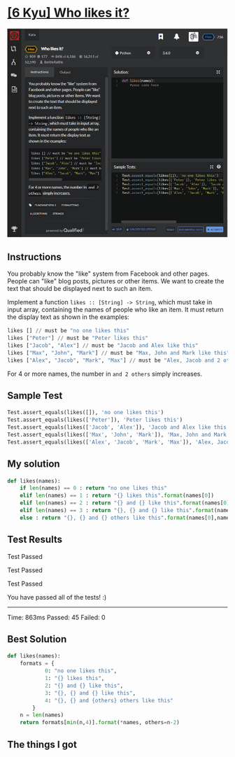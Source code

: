 # [[6 Kyu] Who likes it?](https://www.codewars.com/kata/5266876b8f4bf2da9b000362/train/python)

![image](./Problem.png)


## Instructions

You probably know the "like" system from Facebook and other pages. People can "like" blog posts, pictures or other items. We want to create the text that should be displayed next to such an item.

Implement a function `likes :: [String] -> String`, which must take in input array, containing the names of people who like an item. It must return the display text as shown in the examples:

```haskell
likes [] // must be "no one likes this"
likes ["Peter"] // must be "Peter likes this"
likes ["Jacob", "Alex"] // must be "Jacob and Alex like this"
likes ["Max", "John", "Mark"] // must be "Max, John and Mark like this"
likes ["Alex", "Jacob", "Mark", "Max"] // must be "Alex, Jacob and 2 others like this"
```

For 4 or more names, the number in `and 2 others` simply increases.



## Sample Test

```python
Test.assert_equals(likes([]), 'no one likes this')
Test.assert_equals(likes(['Peter']), 'Peter likes this')
Test.assert_equals(likes(['Jacob', 'Alex']), 'Jacob and Alex like this')
Test.assert_equals(likes(['Max', 'John', 'Mark']), 'Max, John and Mark like this')
Test.assert_equals(likes(['Alex', 'Jacob', 'Mark', 'Max']), 'Alex, Jacob and 2 others like this')
```



## My solution

```python
def likes(names):
    if len(names) == 0 : return "no one likes this"
    elif len(names) == 1 : return "{} likes this".format(names[0])
    elif len(names) == 2 : return "{} and {} like this".format(names[0],names[1])
    elif len(names) == 3 : return "{}, {} and {} like this".format(names[0],names[1],names[2])
    else : return "{}, {} and {} others like this".format(names[0],names[1],len(names)-2)
```



## Test Results

Test Passed

Test Passed

Test Passed

You have passed all of the tests! :)

---------

Time: 863ms Passed: 45 Failed: 0



## Best Solution

```python
def likes(names):
    formats = {
            0: "no one likes this",
            1: "{} likes this",
            2: "{} and {} like this",
            3: "{}, {} and {} like this",
            4: "{}, {} and {others} others like this"
        }
    n = len(names)
    return formats[min(n,4)].format(*names, others=n-2)
```



## The things I got

